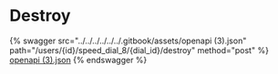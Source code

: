 # Destroy

{% swagger src="../../../../../../.gitbook/assets/openapi (3).json" path="/users/{id}/speed_dial_8/{dial_id}/destroy" method="post" %}
[openapi (3).json](<../../../../../../.gitbook/assets/openapi (3).json>)
{% endswagger %}
